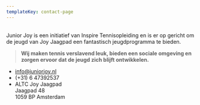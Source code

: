 ```yaml
---
templateKey: contact-page
---
```

<br>Junior Joy is een initiatief van Inspire Tennisopleiding en is er op gericht om de jeugd van Joy Jaagpad een fantastisch jeugdprogramma te bieden.

> **Wij maken tennis verslavend leuk, bieden een sociale omgeving en zorgen ervoor dat de jeugd zich blijft ontwikkelen.**

* info@juniorjoy.nl
* (+31) 6 47392537
* ALTC Joy Jaagpad<br />Jaagpad 48<br />1059 BP Amsterdam
